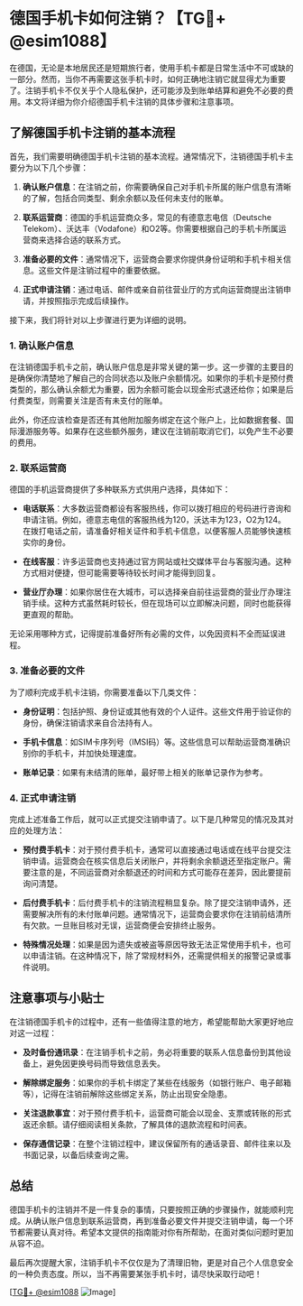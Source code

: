 # 德国手机卡如何注销？【TG💪+ @esim1088】

在德国，无论是本地居民还是短期旅行者，使用手机卡都是日常生活中不可或缺的一部分。然而，当你不再需要这张手机卡时，如何正确地注销它就显得尤为重要了。注销手机卡不仅关乎个人隐私保护，还可能涉及到账单结算和避免不必要的费用。本文将详细为你介绍德国手机卡注销的具体步骤和注意事项。

## 了解德国手机卡注销的基本流程

首先，我们需要明确德国手机卡注销的基本流程。通常情况下，注销德国手机卡主要分为以下几个步骤：

1. **确认账户信息**：在注销之前，你需要确保自己对手机卡所属的账户信息有清晰的了解，包括合同类型、剩余余额以及任何未支付的账单。
   
2. **联系运营商**：德国的手机运营商众多，常见的有德意志电信（Deutsche Telekom）、沃达丰（Vodafone）和O2等。你需要根据自己的手机卡所属运营商来选择合适的联系方式。

3. **准备必要的文件**：通常情况下，运营商会要求你提供身份证明和手机卡相关信息。这些文件是注销过程中的重要依据。

4. **正式申请注销**：通过电话、邮件或亲自前往营业厅的方式向运营商提出注销申请，并按照指示完成后续操作。

接下来，我们将针对以上步骤进行更为详细的说明。

### 1. 确认账户信息

在注销德国手机卡之前，确认账户信息是非常关键的第一步。这一步骤的主要目的是确保你清楚地了解自己的合同状态以及账户余额情况。如果你的手机卡是预付费类型的，那么确认余额尤为重要，因为余额可能会以现金形式退还给你；如果是后付费类型，则需要关注是否有未支付的账单。

此外，你还应该检查是否还有其他附加服务绑定在这个账户上，比如数据套餐、国际漫游服务等。如果存在这些额外服务，建议在注销前取消它们，以免产生不必要的费用。

### 2. 联系运营商

德国的手机运营商提供了多种联系方式供用户选择，具体如下：

- **电话联系**：大多数运营商都设有客服热线，你可以拨打相应的号码进行咨询和申请注销。例如，德意志电信的客服热线为120，沃达丰为123，O2为124。在拨打电话之前，请准备好相关证件和手机卡信息，以便客服人员能够快速核实你的身份。

- **在线客服**：许多运营商也支持通过官方网站或社交媒体平台与客服沟通。这种方式相对便捷，但可能需要等待较长时间才能得到回复。

- **营业厅办理**：如果你居住在大城市，可以选择亲自前往运营商的营业厅办理注销手续。这种方式虽然耗时较长，但在现场可以立即解决问题，同时也能获得更直观的帮助。

无论采用哪种方式，记得提前准备好所有必需的文件，以免因资料不全而延误进程。

### 3. 准备必要的文件

为了顺利完成手机卡注销，你需要准备以下几类文件：

- **身份证明**：包括护照、身份证或其他有效的个人证件。这些文件用于验证你的身份，确保注销请求来自合法持有人。

- **手机卡信息**：如SIM卡序列号（IMSI码）等。这些信息可以帮助运营商准确识别你的手机卡，并加快处理速度。

- **账单记录**：如果有未结清的账单，最好带上相关的账单记录作为参考。

### 4. 正式申请注销

完成上述准备工作后，就可以正式提交注销申请了。以下是几种常见的情况及其对应的处理方法：

- **预付费手机卡**：对于预付费手机卡，通常可以直接通过电话或在线平台提交注销申请。运营商会在核实信息后关闭账户，并将剩余余额退还至指定账户。需要注意的是，不同运营商对余额退还的时间和方式可能存在差异，因此要提前询问清楚。

- **后付费手机卡**：后付费手机卡的注销流程稍显复杂。除了提交注销申请外，还需要解决所有的未付账单问题。通常情况下，运营商会要求你在注销前结清所有欠款。一旦账目核对无误，运营商便会安排终止服务。

- **特殊情况处理**：如果是因为遗失或被盗等原因导致无法正常使用手机卡，也可以申请注销。在这种情况下，除了常规材料外，还需提供相关的报警记录或事件说明。

## 注意事项与小贴士

在注销德国手机卡的过程中，还有一些值得注意的地方，希望能帮助大家更好地应对这一过程：

- **及时备份通讯录**：在注销手机卡之前，务必将重要的联系人信息备份到其他设备上，避免因更换号码而导致信息丢失。

- **解除绑定服务**：如果你的手机卡绑定了某些在线服务（如银行账户、电子邮箱等），记得在注销前解除这些绑定关系，防止出现安全隐患。

- **关注退款事宜**：对于预付费手机卡，运营商可能会以现金、支票或转账的形式返还余额。请仔细阅读相关条款，了解具体的退款流程和时间表。

- **保存通信记录**：在整个注销过程中，建议保留所有的通话录音、邮件往来以及书面记录，以备后续查询之需。

## 总结

德国手机卡的注销并不是一件复杂的事情，只要按照正确的步骤操作，就能顺利完成。从确认账户信息到联系运营商，再到准备必要文件并提交注销申请，每一个环节都需要认真对待。希望本文提供的指南能对你有所帮助，在面对类似问题时更加从容不迫。

最后再次提醒大家，注销手机卡不仅仅是为了清理旧物，更是对自己个人信息安全的一种负责态度。所以，当不再需要某张手机卡时，请尽快采取行动吧！

[[TG💪+ @esim1088](https://t.me/s/esim1088) ![Image](https://i.postimg.cc/4NQfJmqS/Snipaste-2025-05-13-00-14-12.png)]